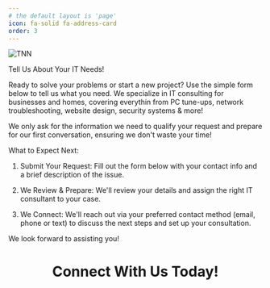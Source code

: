 ```yaml
---
# the default layout is 'page'
icon: fa-solid fa-address-card
order: 3
---
```

![TNN](https://iili.io/Kef1X6l.png)

Tell Us About Your IT Needs!

Ready to solve your problems or start a new project? Use the simple form below to tell us what you need. We specialize in IT consulting for businesses and homes, covering everythin from PC tune-ups, network troubleshooting, website design, security systems & more!

We only ask for the information we need to qualify your request and prepare for our first conversation, ensuring we don't waste your time!

What to Expect Next:

  1. Submit Your Request: Fill out the form below with your contact info and a brief description of the issue.

  2. We Review & Prepare: We'll review your details and assign the right IT consultant to your case.

  3. We Connect: We'll reach out via your preferred contact method (email, phone or text) to discuss the next steps and set up your consultation.

We look forward to assisting you!

<center>
  <h1>Connect With Us Today!</h1>
</center>

<div id="formkeep-embed" data-formkeep-url="https://formkeep.com/p/b820baae09a36bfcc1c261640467622b?embedded=1" data-formkeep-color="#36454F"></div>

<script type="text/javascript" src="https://pym.nprapps.org/pym.v1.min.js"></script>
<script type="text/javascript" src="https://cdn.formkeep.com/formkeep-embed.js"></script>

<script>
const formkeepEmbed = document.querySelector('#formkeep-embed')

formkeepEmbed.addEventListener('formkeep-embed:submitting', _event => {
  console.log('Submitting form...')
})

formkeepEmbed.addEventListener('formkeep-embed:submitted', _event => {
  console.log('Submitted form...')
})
</script>

